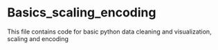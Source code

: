 # Basics_scaling_encoding
This file contains code for basic python data cleaning and visualization, scaling and encoding
